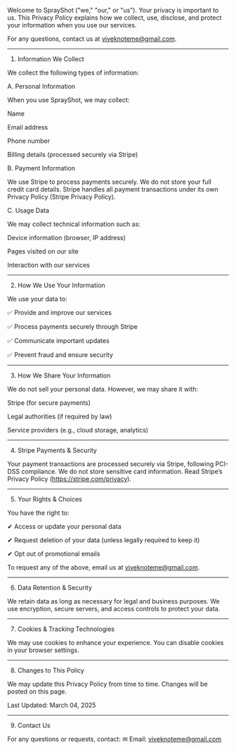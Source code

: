 Welcome to SprayShot ("we," "our," or "us"). Your privacy is important to us. This Privacy Policy explains how we collect, use, disclose, and protect your information when you use our services.

For any questions, contact us at viveknoteme@gmail.com.


---

1. Information We Collect

We collect the following types of information:

A. Personal Information

When you use SprayShot, we may collect:

Name

Email address

Phone number

Billing details (processed securely via Stripe)


B. Payment Information

We use Stripe to process payments securely. We do not store your full credit card details. Stripe handles all payment transactions under its own Privacy Policy (Stripe Privacy Policy).

C. Usage Data

We may collect technical information such as:

Device information (browser, IP address)

Pages visited on our site

Interaction with our services

---

2. How We Use Your Information

We use your data to:

✅ Provide and improve our services

✅ Process payments securely through Stripe

✅ Communicate important updates

✅ Prevent fraud and ensure security

---

3. How We Share Your Information

We do not sell your personal data. However, we may share it with:

Stripe (for secure payments)

Legal authorities (if required by law)

Service providers (e.g., cloud storage, analytics)

---

4. Stripe Payments & Security

Your payment transactions are processed securely via Stripe, following PCI-DSS compliance. We do not store sensitive card information. Read Stripe’s Privacy Policy (https://stripe.com/privacy).

---

5. Your Rights & Choices

You have the right to:

✔ Access or update your personal data

✔ Request deletion of your data (unless legally required to keep it)

✔ Opt out of promotional emails

To request any of the above, email us at viveknoteme@gmail.com.

---

6. Data Retention & Security

We retain data as long as necessary for legal and business purposes. We use encryption, secure servers, and access controls to protect your data.

---

7. Cookies & Tracking Technologies

We may use cookies to enhance your experience. You can disable cookies in your browser settings.

---

8. Changes to This Policy

We may update this Privacy Policy from time to time. Changes will be posted on this page.

Last Updated: March 04, 2025

---

9. Contact Us

For any questions or requests, contact:
✉ Email: viveknoteme@gmail.com
